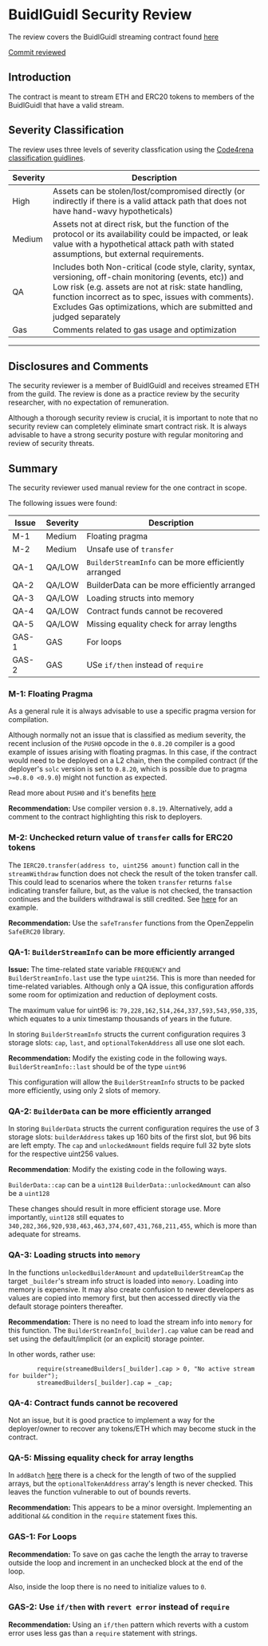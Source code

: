 # BuidlGuidl Security Review  

The review covers the BuidlGuidl streaming contract found [here](https://github.com/BuidlGuidl/hacker-houses-streams/blob/token-streams/packages/hardhat/contracts/YourContract.sol)

[Commit reviewed](https://github.com/BuidlGuidl/hacker-houses-streams/commit/2011448e30de5f17650273bab311f222b685a4a1)  

## Introduction  
The contract is meant to stream ETH and ERC20 tokens to members of the BuidlGuidl that have a valid stream.  

## Severity Classification  

The review uses three levels of severity classfication using the [Code4rena classification guidlines](https://docs.code4rena.com/awarding/judging-criteria/severity-categorization).  

| Severity | Description |
| --- | --- | 
| High | Assets can be stolen/lost/compromised directly (or indirectly if there is a valid attack path that does not have hand-wavy hypotheticals) |
| Medium | Assets not at direct risk, but the function of the protocol or its availability could be impacted, or leak value with a hypothetical attack path with stated assumptions, but external requirements. |
| QA | Includes both Non-critical (code style, clarity, syntax, versioning, off-chain monitoring (events, etc)) and Low risk (e.g. assets are not at risk: state handling, function incorrect as to spec, issues with comments). Excludes Gas optimizations, which are submitted and judged separately | 
| Gas | Comments related to gas usage and optimization |  

___

## Disclosures and Comments  
The security reviewer is a member of BuidlGuidl and receives streamed ETH from the guild. The review is done as a practice review by the security researcher, with no expectation of remuneration.  

Although a thorough security review is crucial, it is important to note that no security review can completely eliminate smart contract risk. It is always advisable to have a strong security posture with regular monitoring and review of security threats.  

## Summary  

The security reviewer used manual review for the one contract in scope.  

The following issues were found:  

| Issue | Severity | Description |
| --- | --- | --- |
| M-1 | Medium | Floating pragma|
| M-2 | Medium | Unsafe use of `transfer`|
| QA-1 | QA/LOW | `BuilderStreamInfo` can be more efficiently arranged | 
| QA-2 | QA/LOW | BuilderData can be more efficiently arranged |
| QA-3 | QA/LOW | Loading structs into memory |
| QA-4 | QA/LOW | Contract funds cannot be recovered |
| QA-5 | QA/LOW | Missing equality check for array lengths |
| GAS-1 | GAS | For loops |
| GAS-2 | GAS | USe `if/then` instead of `require` |

### M-1: Floating Pragma  

As a general rule it is always advisable to use a specific pragma version for compilation. 

Although normally not an issue that is classified as medium severity, the recent inclusion of the `PUSH0` opcode in the `0.8.20` compiler is a good example of issues arising with floating pragmas. In this case, if the contract would need to be deployed on a L2 chain, then the compiled contract (if the deployer's `solc` version is set to `0.8.20`, which is possible due to pragma `>=0.8.0 <0.9.0`) might not function as expected. 

Read more about `PUSH0` and it's benefits [here](https://medium.com/coinmonks/push0-opcode-a-significant-update-in-the-latest-solidity-version-0-8-20-ea028668028a)  

**Recommendation:** Use compiler version `0.8.19`. Alternatively, add a comment to the contract highlighting this risk to deployers.  

### M-2: Unchecked return value of `transfer` calls for ERC20 tokens  

The `IERC20.transfer(address to, uint256 amount)` function call in the `streamWithdraw` function does not check the result of the token transfer call. This could lead to scenarios where the token `transfer` returns `false` indicating transfer failure, but, as the value is not checked, the transaction continues and the builders withdrawal is still credited. See [here](https://solodit.xyz/issues/m-01-unchecked-transfers-code4rena-boot-finance-boot-finance-contest-git) for an example.   

**Recommendation:** Use the `safeTransfer` functions from the OpenZeppelin `SafeERC20` library.  

### QA-1: `BuilderStreamInfo` can be more efficiently arranged  

**Issue:** The time-related state variable `FREQUENCY` and `BuilderStreamInfo.last` use the type `uint256`. This is more than needed for time-related variables. Although only a QA issue, this configuration affords some room for optimization and reduction of deployment costs.  

The maximum value for uint96 is: `79,228,162,514,264,337,593,543,950,335`, which equates to a unix timestamp thousands of years in the future.  

In storing `BuilderStreamInfo` structs the current configuration requires 3 storage slots: `cap`, `last`, and `optionalTokenAddress` all use one slot each.  

**Recommendation:** Modify the existing code in the following ways.  
`BuilderStreamInfo::last` should be of the type `uint96`

This configuration will allow the `BuilderStreamInfo` structs to be packed more efficiently, using only 2 slots of memory.

### QA-2: `BuilderData` can be more efficiently arranged  

In storing `BuilderData` structs the current configuration requires the use of 3 storage slots: `builderAddress` takes up 160 bits of the first slot, but 96 bits are left empty. The `cap` and `unlockedAmount` fields require full 32 byte slots for the respective uint256 values. 

**Recommendation**: Modify the existing code in the following ways.

`BuilderData::cap` can be a `uint128`
`BuilderData::unlockedAmount` can also be a `uint128`  

These changes should result in more efficient storage use. More importantly, `uint128` still equates to `340,282,366,920,938,463,463,374,607,431,768,211,455`, which is more than adequate for streams.  

### QA-3: Loading structs into `memory`  

In the functions `unlockedBuilderAmount` and `updateBuilderStreamCap` the target `_builder`'s stream info struct is loaded into `memory`. Loading into memory is expensive. It may also create confusion to newer developers as values are copied into memory first, but then accessed directly via the default storage pointers thereafter.

**Recommendation:** There is no need to load the stream info into `memory` for this function. The `BuilderStreamInfo[_builder].cap` value can be read and set using the default/implicit (or an explicit) storage pointer. 

In other words, rather use: 

```
        require(streamedBuilders[_builder].cap > 0, "No active stream for builder");
        streamedBuilders[_builder].cap = _cap;
```

### QA-4: Contract funds cannot be recovered  

Not an issue, but it is good practice to implement a way for the deployer/owner to recover any tokens/ETH which may become stuck in the contract.  

### QA-5: Missing equality check for array lengths  

In `addBatch` [here](https://github.com/BuidlGuidl/hacker-houses-streams/blob/2011448e30de5f17650273bab311f222b685a4a1/packages/hardhat/contracts/YourContract.sol#L60) there is a check for the length of two of the supplied arrays, but the `optionalTokenAddress` array's length is never checked. This leaves the function vulnerable to out of bounds reverts.  

**Recommendation:** This appears to be a minor oversight. Implementing an additional `&&` condition in the `require` statement fixes this.


### GAS-1: For Loops  

**Recommendation:** To save on gas cache the length the array to traverse outside the loop and increment in an unchecked block at the end of the loop. 

Also, inside the loop there is no need to initialize values to `0`. 

### GAS-2: Use `if/then` with `revert error` instead of `require`  

**Recommendation:** Using an `if/then` pattern which reverts with a custom error uses less gas than a `require` statement with strings.
